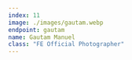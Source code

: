 ```yaml
---
index: 11
image: ./images/gautam.webp
endpoint: gautam
name: Gautam Manuel
class: "FE Official Photographer"
---
```

